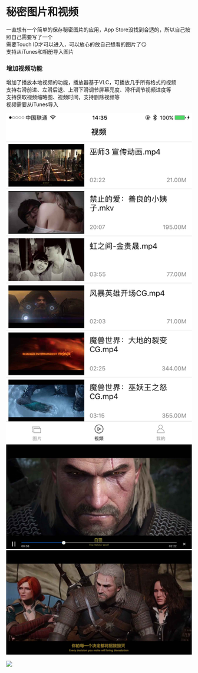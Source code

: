 # 秘密图片和视频
一直想有一个简单的保存秘密图片的应用，App Store没找到合适的，所以自己按照自己需要写了一个<br> 
需要Touch ID才可以进入，可以放心的放自己想看的图片了:smirk:<br>
支持从iTunes和相册导入图片
### 增加视频功能
增加了播放本地视频的功能，播放器基于VLC，可播放几乎所有格式的视频<br>
支持右滑前进、左滑后退、上滑下滑调节屏幕亮度、滑杆调节视频进度等<br>
支持获取视频缩略图、视频时间，支持删除视频等<br>
视频需要从iTunes导入

![](https://raw.githubusercontent.com/misslove1015/DemoPictures/master/Picture1.jpg)
![](https://raw.githubusercontent.com/misslove1015/DemoPictures/master/Picture2.jpg)
![](https://raw.githubusercontent.com/misslove1015/DemoPictures/master/Picture3.jpg)

![](https://raw.githubusercontent.com/misslove1015/DemoPictures/master/Picture.gif)
